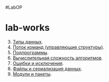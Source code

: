 #LabOP
# lab-works



3. [Типы данных]().
4. [Поток команд (управляющие структуры)](https://colab.research.google.com/drive/1KCNt81wDTYyzkf7moRJFaCiTF8i9iq8r?hl=ru#scrollTo=2a-89GQNEi6V).
5. [Подпрограммы]().
6. [Вычислительная сложность алгоритмов]().
7. [Ошибки и исключения]().
8. [Файлы и сериализация данных]().
9. [Модули и пакеты]().
